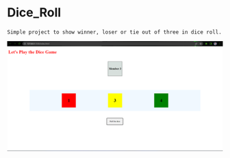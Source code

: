 # Dice_Roll
`Simple project to show winner, loser or tie out of three in dice roll.`

![Home](./home.png)

